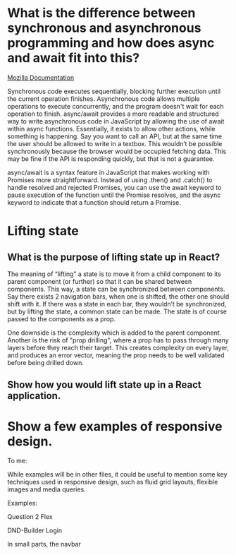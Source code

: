 # What is the difference between synchronous and asynchronous programming and how does async and await fit into this?

[Mozilla Documentation](https://developer.mozilla.org/en-US/docs/Learn/JavaScript/Asynchronous/Introducing)

Synchronous code executes sequentially, blocking further execution until the current operation finishes. Asynchronous code allows multiple operations to execute concurrently, and the program doesn't wait for each operation to finish.
async/await provides a more readable and structured way to write asynchronous code in JavaScript by allowing the use of await within async functions.
Essentially, it exists to allow other actions, while something is happening. Say you want to call an API, but at the same time the user should be allowed to write in a textbox. This wouldn’t be possible synchronously because the browser would be occupied fetching data. This may be fine if the API is responding quickly, but that is not a guarantee.

async/await is a syntax feature in JavaScript that makes working with Promises more straightforward. Instead of using .then() and .catch() to handle resolved and rejected Promises, you can use the await keyword to pause execution of the function until the Promise resolves, and the async keyword to indicate that a function should return a Promise.

# Lifting state

## What is the purpose of lifting state up in React?

The meaning of “lifting” a state is to move it from a child component to its parent component (or further) so that it can be shared between components. This way, a state can be synchronized between components. Say there exists 2 navigation bars, when one is shifted, the other one should shift with it. If there was a state in each bar, they wouldn’t be synchronized, but by lifting the state, a common state can be made. The state is of course passed to the components as a prop.

One downside is the complexity which is added to the parent component. Another is the risk of "prop drilling", where a prop has to pass through many layers before they reach their target. This creates complexity on every layer, and produces an error vector, meaning the prop needs to be well validated before being drilled down.

## Show how you would lift state up in a React application.

# Show a few examples of responsive design.

To me:

While examples will be in other files, it could be useful to mention some key techniques used in responsive design, such as fluid grid layouts, flexible images and media queries.

Examples:

Question 2 Flex

DND-Builder Login

In small parts, the navbar
